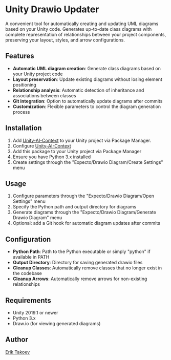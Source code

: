 # Unity Drawio Updater

A convenient tool for automatically creating and updating UML diagrams based on your Unity code. Generates up-to-date class diagrams with complete representation of relationships between your project components, preserving your layout, styles, and arrow configurations.

## Features

- **Automatic UML diagram creation**: Generate class diagrams based on your Unity project code
- **Layout preservation**: Update existing diagrams without losing element positioning
- **Relationship analysis**: Automatic detection of inheritance and associations between classes
- **Git integration**: Option to automatically update diagrams after commits
- **Customization**: Flexible parameters to control the diagram generation process

## Installation

1. Add [Unity-AI-Context](https://github.com/ErikTakoev/Unity-AI-Context?tab=readme-ov-file#via-package-manager) to your Unity project via Package Manager.
2. Configure [Unity-AI-Context](https://github.com/ErikTakoev/Unity-AI-Context?tab=readme-ov-file#creating-settings)
3. Add this package to your Unity project via Package Manager
4. Ensure you have Python 3.x installed
5. Create settings through the "Expecto/Drawio Diagram/Create Settings" menu

## Usage

1. Configure parameters through the "Expecto/Drawio Diagram/Open Settings" menu
2. Specify the Python path and output directory for diagrams
3. Generate diagrams through the "Expecto/Drawio Diagram/Generate Drawio Diagram" menu
4. Optional: add a Git hook for automatic diagram updates after commits

## Configuration

- **Python Path**: Path to the Python executable or simply "python" if available in PATH
- **Output Directory**: Directory for saving generated drawio files
- **Cleanup Classes**: Automatically remove classes that no longer exist in the codebase
- **Cleanup Arrows**: Automatically remove arrows for non-existing relationships

## Requirements

- Unity 2019.1 or newer
- Python 3.x
- Draw.io (for viewing generated diagrams)

## Author

[Erik Takoev](https://github.com/ErikTakoev/)